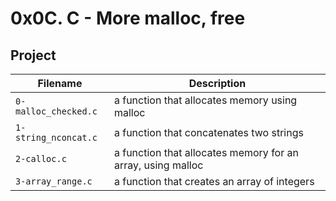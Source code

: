 # 0x0C. C - More malloc, free

## Project

| Filename | Description |
| -------- | ----------- |
| `0-malloc_checked.c` | a function that allocates memory using malloc |
| `1-string_nconcat.c` | a function that concatenates two strings |
| `2-calloc.c` | a function that allocates memory for an array, using malloc |
| `3-array_range.c` | a function that creates an array of integers |
